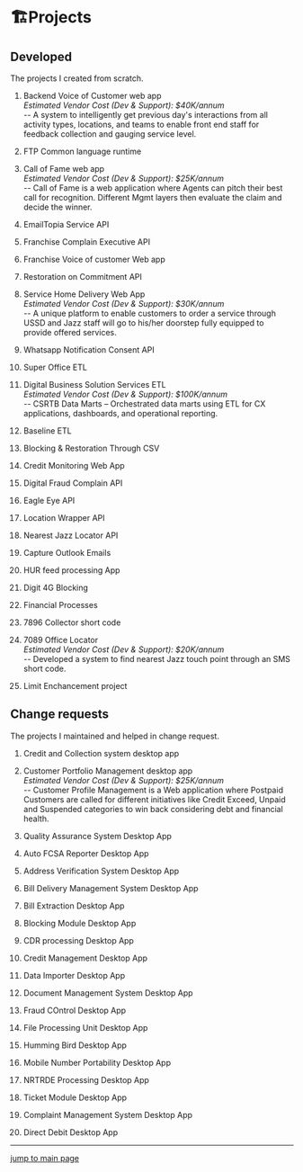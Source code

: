 # 🏗️Projects

## Developed

The projects I created from scratch.

1. Backend Voice of Customer web app  
_Estimated Vendor Cost (Dev & Support): $40K/annum_  
-- A system to intelligently get previous day's interactions from all activity types, locations, and teams to enable front end staff for feedback collection and gauging service level. 

3. FTP Common language runtime
4. Call of Fame web app  
_Estimated Vendor Cost (Dev & Support): $25K/annum_  
-- Call of Fame is a web application where Agents can pitch their best call for recognition. Different Mgmt layers then evaluate the claim and decide the winner. 

4. EmailTopia Service API
5. Franchise Complain Executive API
6. Franchise Voice of customer Web app
7. Restoration on Commitment API
8. Service Home Delivery Web App  
_Estimated Vendor Cost (Dev & Support): $30K/annum_  
-- A unique platform to enable customers to order a service through USSD and Jazz staff will go to his/her doorstep fully equipped to provide offered services.

9. Whatsapp Notification Consent API
10. Super Office ETL

12. Digital Business Solution Services ETL  
_Estimated Vendor Cost (Dev & Support): $100K/annum_  
-- CSRTB Data Marts – Orchestrated data marts using ETL for CX applications, dashboards, and operational reporting.

12. Baseline ETL      
14. Blocking & Restoration Through CSV
15. Credit Monitoring Web App
16. Digital Fraud Complain API
17. Eagle Eye API
18. Location Wrapper API
19. Nearest Jazz Locator API
20. Capture Outlook Emails
21. HUR feed processing App
22. Digit 4G Blocking
23. Financial Processes
24. 7896 Collector short code
25. 7089 Office Locator  
_Estimated Vendor Cost (Dev & Support): $20K/annum_  
-- Developed a system to find nearest Jazz touch point through an SMS short code.

27. Limit Enchancement project


## Change requests

The projects I maintained and helped in change request.

1. Credit and Collection system desktop app
2. Customer Portfolio Management desktop app  
_Estimated Vendor Cost (Dev & Support): $25K/annum_  
-- Customer Profile Management is a Web application where Postpaid Customers are called for different initiatives like Credit Exceed, Unpaid and Suspended categories to win back considering debt and financial health.

4. Quality Assurance System Desktop App
5. Auto FCSA Reporter Desktop App
6. Address Verification System Desktop App
7. Bill Delivery Management System Desktop App
8. Bill Extraction Desktop App
9. Blocking Module Desktop App
10. CDR processing Desktop App
11. Credit Management Desktop App
12. Data Importer Desktop App
13. Document Management System Desktop App
14. Fraud COntrol Desktop App
15. File Processing Unit Desktop App
16. Humming Bird Desktop App
17. Mobile Number Portability Desktop App
18. NRTRDE Processing Desktop App
19. Ticket Module Desktop App
20. Complaint Management System Desktop App
21. Direct Debit Desktop App

---
[jump to main page](https://mabubakarriaz.github.io)

<!-- Google tag (gtag.js) -->
<script async src="https://www.googletagmanager.com/gtag/js?id=G-T8M8FBW7SY"></script>
<script>
  window.dataLayer = window.dataLayer || [];
  function gtag(){dataLayer.push(arguments);}
  gtag('js', new Date());

  gtag('config', 'G-T8M8FBW7SY');
</script>
